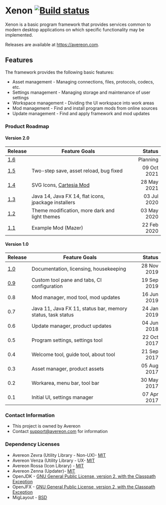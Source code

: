 [build-status]: https://github.com/avereon/xenon/workflows/Avereon%20Xenon%20Continuous/badge.svg "Build status"

# Xenon [![][build-status]](https://github.com/avereon/xenon/actions)

Xenon is a basic program framework that provides services common to modern
desktop applications on which specific functionality may be implemented. 

Releases are available at https://avereon.com.

## Features
The framework provides the following basic features:

* Asset management - Managing connections, files, protocols, codecs, etc.
* Settings management - Managing storage and maintenance of user settings
* Workspace management - Dividing the UI workspace into work areas 
* Mod management - Find and install program mods from online sources
* Update management - Find and apply framework and mod updates

### Product Roadmap

#### Version 2.0
| Release | Feature Goals | Status |
|---|---|---:|
|[1.6](https://github.com/avereon/xenon/milestone/8)| | Planning |
|[1.5](https://github.com/avereon/xenon/milestone/7)|Two-step save, asset reload, bug fixed|09 Oct 2021|
|[1.4](https://github.com/avereon/xenon/milestone/6)|SVG Icons, [Cartesia Mod](https://github.com/avereon/carta)|28 May 2021|
|[1.3](https://github.com/avereon/xenon/milestone/5)|Java 14, Java FX 14, flat icons, jpackage installers|03 Jul 2020|
|[1.2](https://github.com/avereon/xenon/milestone/4)|Theme modification, more dark and light themes|03 May 2020|
|[1.1](https://github.com/avereon/xenon/milestone/3)|Example Mod (Mazer)|22 Feb 2020|

#### Version 1.0
| Release | Feature Goals | Status |
|---|---|---:|
|[1.0](https://github.com/avereon/xenon/milestone/2)|Documentation, licensing, housekeeping|28 Nov 2019|
|[0.9](https://github.com/avereon/xenon/milestone/1)|Custom tool pane and tabs, CI configuration|19 Sep 2019|
|0.8|Mod manager, mod tool, mod updates|16 Jun 2019|
|0.7|Java 11, Java FX 11, status bar, memory status, task status|24 Jan 2019|
|0.6|Update manager, product updates|04 Jun 2018|
|0.5|Program settings, settings tool|22 Oct 2017|
|0.4|Welcome tool, guide tool, about tool|21 Sep 2017|
|0.3|Asset manager, product assets|05 Aug 2017|
|0.2|Workarea, menu bar, tool bar|30 May 2017|
|0.1|Initial UI, settings manager|07 Apr 2017|

### Contact Information

* This project is owned by Avereon
* Contact support@avereon.com for information

### Dependency Licenses

* Avereon Zevra (Utility Library - Non-UX)- [MIT](https://avereon.com/license/mit/)
* Avereon Venza (Utility Library - UX- [MIT](https://avereon.com/license/mit/)
* Avereon Rossa (Icon Library) - [MIT](https://avereon.com/license/mit/)
* Avereon Zenna (Updater)- [MIT](https://avereon.com/license/mit/)
* OpenJDK - [GNU General Public License, version 2, with the Classpath Exception](https://openjdk.java.net/legal/gplv2+ce.html)
* OpenJFX - [GNU General Public License, version 2, with the Classpath Exception](https://openjdk.java.net/legal/gplv2+ce.html)
* MigLayout - [BSD](http://www.debian.org/misc/bsd.license)
